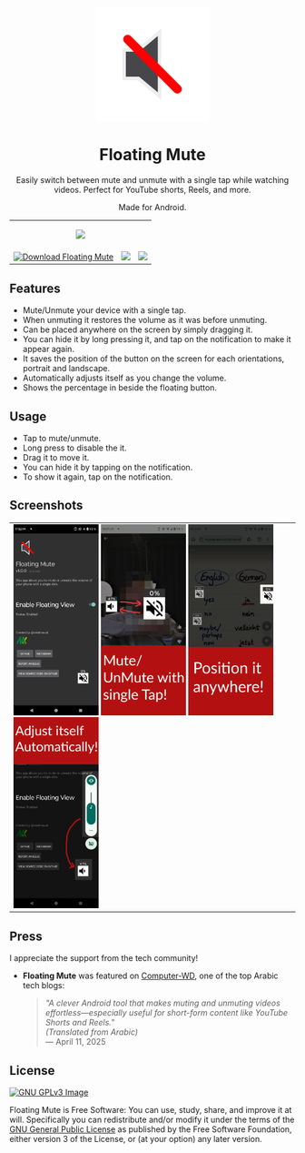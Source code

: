 <p align="center">
    <img src="logo.svg" width="200px" />
</p>
<h1 align="center">Floating Mute</h1>
<p align="center">
    Easily switch between mute and unmute with a single tap while watching videos. Perfect for YouTube shorts, Reels, and more.
</p>
<p align="center">
    Made for Android.
</p>

<table align="center" style="">
    <tr>
        <td colspan="3">
            <p align="center">
                <a href="https://f-droid.org/en/packages/com.github.mkalmousli.floating_mute">
                    <img src="https://f-droid.org/badge/get-it-on.svg" height="90" />
                </a>
            </p>
        </td>
    </tr>
    <tr>
        <td>
            <a href='https://floating-mute.en.uptodown.com/android' title='Download Floating Mute'>
                <img src='https://stc.utdstc.com/img/mediakit/download-gio-big-b.png' alt='Download Floating Mute' width="150">
            </a>
        </td>
        <td>
            <a href="https://apt.izzysoft.de/fdroid/index/apk/com.github.mkalmousli.floating_mute">
                <img src="https://gitlab.com/IzzyOnDroid/repo/-/raw/master/assets/IzzyOnDroid.png" width="200"/>
            </a>
        </td>
        <td>
            <a href="https://www.openapk.net/floating-mute/com.github.mkalmousli.floating_mute/">
                <img src="https://www.openapk.net/images/openapk-badge.png" width="200"/>
            </a>
        </td>
    </tr>
</table>

## Features
- Mute/Unmute your device with a single tap.
- When unmuting it restores the volume as it was before unmuting.
- Can be placed anywhere on the screen by simply dragging it.
- You can hide it by long pressing it, and tap on the notification to make it appear again.
- It saves the position of the button on the screen for each orientations, portrait and landscape.
- Automatically adjusts itself as you change the volume.
- Shows the percentage in beside the floating button.


## Usage
- Tap to mute/unmute.
- Long press to disable the it.
- Drag it to move it.
- You can hide it by tapping on the notification.
- To show it again, tap on the notification.

## Screenshots

<table>
    <tr>
        <td>
            <img src="screenshots/01.png" width="150px" />
            <img src="screenshots/02.png" width="150px" />
            <img src="screenshots/03.png" width="150px" />
            <img src="screenshots/04.png" width="150px" />
        </td>
    </tr>
</table>


## Press

I appreciate the support from the tech community!

- **Floating Mute** was featured on [Computer-WD](https://www.computer-wd.com/2025/04/new-smartphone-apps.html#header-3), one of the top Arabic tech blogs:

    > *"A clever Android tool that makes muting and unmuting videos effortless—especially useful for short-form content like YouTube Shorts and Reels."*  
    > *(Translated from Arabic)*  
    > — April 11, 2025

## License
[![GNU GPLv3 Image](https://www.gnu.org/graphics/gplv3-127x51.png)](https://www.gnu.org/licenses/gpl-3.0.en.html)  

Floating Mute is Free Software: You can use, study, share, and improve it at will. Specifically you can redistribute and/or modify it under the terms of the [GNU General Public License](https://www.gnu.org/licenses/gpl.html) as published by the Free Software Foundation, either version 3 of the License, or (at your option) any later version.
